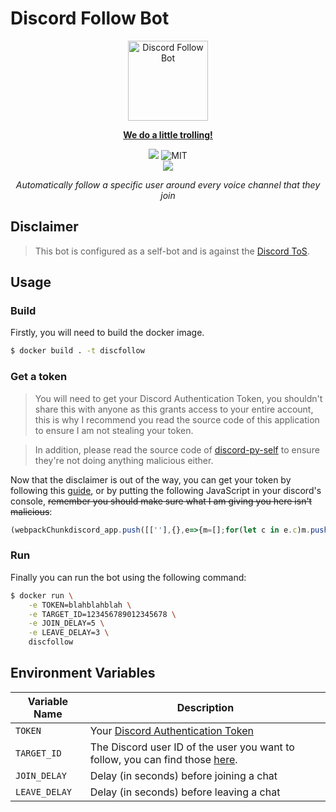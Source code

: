 # Discord Follow Bot
<div align="center">
    <a href="https://youtu.be/gkTb9GP9lVI"><img src="https://upload.wikimedia.org/wikipedia/en/9/9a/Trollface_non-free.png" width=128px alt="Discord Follow Bot" />
    <p><strong>We do a little trolling!</strong></p></a>
    <img src="https://github.com/gingerchicken/discfollow/actions/workflows/docker-image.yml/badge.svg" />
    <img src="https://img.shields.io/badge/License-MIT-green.svg" alt="MIT">
    <br>
    <img src="https://img.shields.io/badge/-Python-3776AB?style=flat&logo=Python&logoColor=white" />
    <ing src="https://img.shields.io/badge/-Docker-3776AB?style=flat&logo=Docker&logoColor=white" />
    <p><i>Automatically follow a specific user around every voice channel that they join</i></p>
</div>

## Disclaimer
> This bot is configured as a self-bot and is against the [Discord ToS](https://support.discord.com/hc/en-us/articles/115002192352-Automated-user-accounts-self-bots-).

## Usage

### Build
Firstly, you will need to build the docker image.

```bash
$ docker build . -t discfollow
```

### Get a token
> You will need to get your Discord Authentication Token, you shouldn't share this with anyone as this grants access to your entire account, this is why I recommend you read the source code of this application to ensure I am not stealing your token.

> In addition, please read the source code of [discord-py-self](https://github.com/dolfies/discord.py-self) to ensure they're not doing anything malicious either.

Now that the disclaimer is out of the way, you can get your token by following this [guide](https://discordpy-self.readthedocs.io/en/latest/token.html), or by putting the following JavaScript in your discord's console, ~~remember you should make sure what I am giving you here isn't malicious~~:

```javascript
(webpackChunkdiscord_app.push([[''],{},e=>{m=[];for(let c in e.c)m.push(e.c[c])}]),m).find(m => m?.exports?.default?.getToken).exports.default.getToken()
```

### Run
Finally you can run the bot using the following command:

```bash
$ docker run \
    -e TOKEN=blahblahblah \
    -e TARGET_ID=123456789012345678 \
    -e JOIN_DELAY=5 \
    -e LEAVE_DELAY=3 \
    discfollow
```

## Environment Variables
| Variable Name | Description |
| --------- | ----------- |
| `TOKEN` | Your [Discord Authentication Token](#get-a-token) |
| `TARGET_ID` | The Discord user ID of the user you want to follow, you can find those [here](https://support.discord.com/hc/en-us/articles/206346498-Where-can-I-find-my-User-Server-Message-ID-). |
| `JOIN_DELAY` | Delay (in seconds) before joining a chat |
| `LEAVE_DELAY` | Delay (in seconds) before leaving a chat |